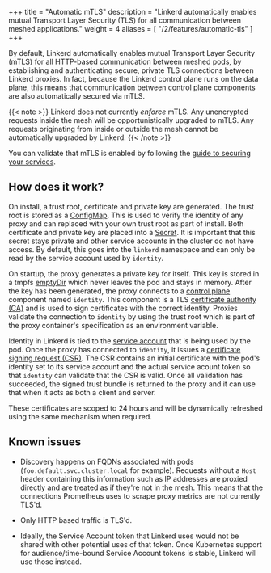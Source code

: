 +++
title = "Automatic mTLS"
description = "Linkerd automatically enables mutual Transport Layer Security (TLS) for all communication between meshed applications."
weight = 4
aliases = [
  "/2/features/automatic-tls"
]
+++

By default, Linkerd automatically enables mutual Transport Layer Security (mTLS)
for all HTTP-based communication between meshed pods, by establishing and authenticating
secure, private TLS connections between Linkerd proxies. In fact, because the
Linkerd control plane runs on the data plane, this means that communication
between control plane components are also automatically secured via mTLS.

{{< note >}}
Linkerd does not currently *enforce* mTLS. Any unencrypted requests inside the
mesh will be opportunistically upgraded to mTLS. Any requests originating from
inside or outside the mesh cannot be automatically upgraded by Linkerd.
{{< /note >}}

You can validate that mTLS is enabled by following the [guide to securing your services](/2/tasks/securing-your-service/).

## How does it work?

On install, a trust root, certificate and private key are generated. The trust
root is stored as a
[ConfigMap](https://unofficial-kubernetes.readthedocs.io/en/latest/tasks/configure-pod-container/configmap/).
This is used to verify the identity of any proxy and can replaced with your own
trust root as part of install. Both certificate and private key are placed into
a [Secret](https://kubernetes.io/docs/concepts/configuration/secret/). It is
important that this secret stays private and other service accounts in the
cluster do not have access. By default, this goes into the `linkerd` namespace
and can only be read by the service account used by `identity`.

On startup, the proxy generates a private key for itself. This key is stored in
a tmpfs
[emptyDir](https://kubernetes.io/docs/concepts/storage/volumes/#emptydir) which
never leaves the pod and stays in memory. After the key has been generated, the
proxy connects to a [control plane](/2/reference/architecture/) component named
`identity`. This component is a TLS [certificate authority
(CA)](https://en.wikipedia.org/wiki/Certificate_authority) and is used to sign
certificates with the correct identity. Proxies validate the connection to
`identity` by using the trust root which is part of the proxy container's
specification as an environment variable.

Identity in Linkerd is tied to the [service
account](https://kubernetes.io/docs/tasks/configure-pod-container/configure-service-account/)
that is being used by the pod. Once the proxy has connected to `identity`, it
issues a [certificate signing request
(CSR)](https://en.wikipedia.org/wiki/Certificate_signing_request). The CSR
contains an initial certificate with the pod's identity set to its service
account and the actual service acount token so that `identity` can validate that
the CSR is valid. Once all validation has succeeded, the signed trust bundle is
returned to the proxy and it can use that when it acts as both a client and
server.

These certificates are scoped to 24 hours and will be dynamically refreshed
using the same mechanism when required.

## Known issues

* Discovery happens on FQDNs associated with pods
  (`foo.default.svc.cluster.local` for example). Requests without a `Host`
  header containing this information such as IP addresses are proxied directly
  and are treated as if they're not in the mesh. This means that the connections
  Prometheus uses to scrape proxy metrics are not currently TLS'd.

* Only HTTP based traffic is TLS'd.

* Ideally, the Service Account token that Linkerd uses would not be shared with
  other potential uses of that token. Once Kubernetes support for
  audience/time-bound Service Account tokens is stable, Linkerd will use those
  instead.
